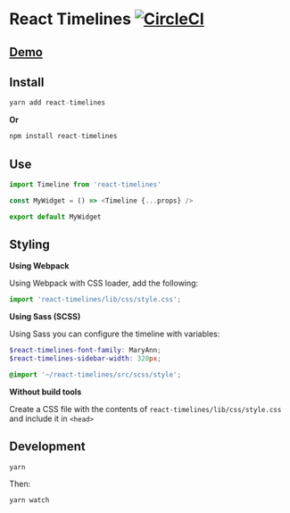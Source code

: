 # React Timelines [![CircleCI](https://circleci.com/gh/JSainsburyPLC/react-timelines.svg?style=svg)](https://circleci.com/gh/JSainsburyPLC/react-timelines)

## [Demo](https://jsainsburyplc.github.io/react-timelines/)

## Install

```js
yarn add react-timelines
```

**Or**
```js
npm install react-timelines
```

## Use

```js
import Timeline from 'react-timelines'

const MyWidget = () => <Timeline {...props} />

export default MyWidget
```

## Styling

**Using Webpack**

Using Webpack with CSS loader, add the following:
```js
import 'react-timelines/lib/css/style.css';
```

**Using Sass (SCSS)**

Using Sass you can configure the timeline with variables:
```scss
$react-timelines-font-family: MaryAnn;
$react-timelines-sidebar-width: 320px;

@import '~/react-timelines/src/scss/style';
```

**Without build tools**

Create a CSS file with the contents of `react-timelines/lib/css/style.css` and include it in `<head>`

## Development

```
yarn
```

Then:
```
yarn watch
```
